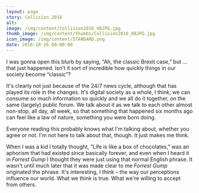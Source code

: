 ```yaml
---
layout: page
story: Collision 2016
alt:
image: /img/content/Collision2016_08JPG.jpg
thumb_image: /img/content/thumbs/Collision2016_08JPG.jpg
icon_image: /img/content/STANDARD.png
date: 2016-10-26 00:00:00
---
```


I was gonna open this blurb by saying, “Ah, the classic Brexit case,” but … that just happened. Isn't it sort of incredible how quickly things in our society become “classic”?

It's clearly not just because of the 24/7 news cycle, although that has played its role in the changes. It's digital society as a whole, I think; we can consume so much information so quickly and we all do it together, on the same (largely) public forum. We talk about it as we talk to each other almost non-stop, all day, all week, so that something that happened six months ago can feel like a law of nature, something you were born doing.

Everyone reading this probably knows what I'm talking about, whether you agree or not. I'm not here to talk about that, though. It just makes me think.

When I was a kid I totally thought, “Life is like a box of chocolates,” was an aphorism that had existed since basically forever, and even when I heard it in <em>Forrest Gump</em> I thought they were just using that normal English phrase. It wasn't until much later that it was made clear to me <em>Forrest Gump</em> originated the phrase. It's interesting, I think – the way our perceptions influence our world. What we think is true. What we're willing to accept from others.
